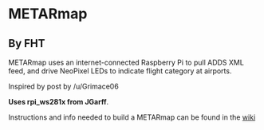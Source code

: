# METARmap #
## By FHT ##

METARmap uses an internet-connected Raspberry Pi to pull ADDS XML feed, and drive NeoPixel LEDs to indicate flight category at airports.

Inspired by post by /u/Grimace06

**Uses rpi_ws281x from JGarff**.

Instructions and info needed to build a METARmap can be found in the [wiki](https://github.com/facialhairtuesday/METARmap/wiki)
